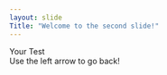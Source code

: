 ```yaml
---
layout: slide  
Title: "Welcome to the second slide!"
---
```

Your Test  
Use the left arrow to go back!
